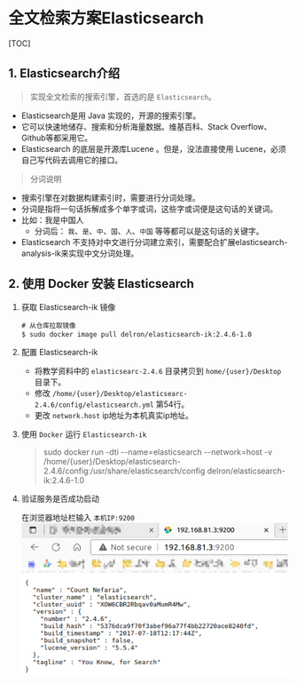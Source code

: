 # 全文检索方案Elasticsearch

[TOC]

## 1. Elasticsearch介绍

> 实现全文检索的搜索引擎，首选的是 `Elasticsearch`。

- Elasticsearch是用 Java 实现的，开源的搜索引擎。
- 它可以快速地储存、搜索和分析海量数据。维基百科、Stack Overflow、Github等都采用它。
- Elasticsearch 的底层是开源库Lucene 。但是，没法直接使用 Lucene，必须自己写代码去调用它的接口。

> 分词说明

- 搜索引擎在对数据构建索引时，需要进行分词处理。
- 分词是指将一句话拆解成多个单字或词，这些字或词便是这句话的关键词。
- 比如：我是中国人
  - 分词后： `我`、`是`、`中`、`国`、`人`、`中国` 等等都可以是这句话的关键字。
- Elasticsearch 不支持对中文进行分词建立索引，需要配合扩展elasticsearch-analysis-ik来实现中文分词处理。

## 2. 使用 Docker 安装 Elasticsearch

1. 获取 Elasticsearch-ik 镜像

    ```shell
    # 从仓库拉取镜像
    $ sudo docker image pull delron/elasticsearch-ik:2.4.6-1.0
    ```

2. 配置 Elasticsearch-ik

   - 将教学资料中的 `elasticsearc-2.4.6` 目录拷贝到 `home/{user}/Desktop` 目录下。
   - 修改 `/home/{user}/Desktop/elasticsearc-2.4.6/config/elasticsearch.yml` 第54行。
   - 更改 `network.host` ip地址为本机真实ip地址。

3. 使用 `Docker` 运行 `Elasticsearch-ik`

    > sudo docker run -dti --name=elasticsearch --network=host -v /home/{user}/Desktop/elasticsearch-2.4.6/config:/usr/share/elasticsearch/config delron/elasticsearch-ik:2.4.6-1.0

4. 验证服务是否成功启动

    在浏览器地址栏输入 `本机IP:9200`
    ![图 1](../statics/1.e.1_Elasticsearch-%E9%AA%8C%E8%AF%81Elasticsearch%E6%98%AF%E5%90%A6%E6%88%90%E5%8A%9F%E5%90%AF%E5%8A%A8.png)  
